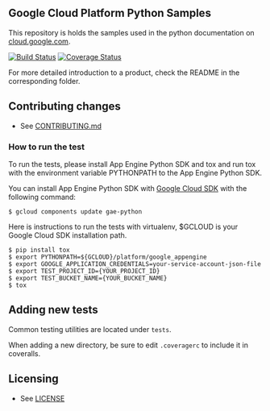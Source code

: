 ## Google Cloud Platform Python Samples

This repository is holds the samples used in the python documentation on [cloud.google.com](cloud.google.com).

[![Build Status](https://travis-ci.org/GoogleCloudPlatform/python-docs-samples.svg)](https://travis-ci.org/GoogleCloudPlatform/python-docs-samples)
[![Coverage Status](https://coveralls.io/repos/GoogleCloudPlatform/python-docs-samples/badge.svg)](https://coveralls.io/r/GoogleCloudPlatform/python-docs-samples)

For more detailed introduction to a product, check the README in the corresponding folder. 

## Contributing changes

* See [CONTRIBUTING.md](CONTRIBUTING.md)

### How to run the test

To run the tests, please install App Engine Python SDK and tox and run
tox with the environment variable PYTHONPATH to the App Engine Python
SDK.

You can install App Engine Python SDK with
[Google Cloud SDK](https://cloud.google.com/sdk/) with the following
command:

    $ gcloud components update gae-python

Here is instructions to run the tests with virtualenv, $GCLOUD is your
Google Cloud SDK installation path.

    $ pip install tox
    $ export PYTHONPATH=${GCLOUD}/platform/google_appengine
    $ export GOOGLE_APPLICATION_CREDENTIALS=your-service-account-json-file
    $ export TEST_PROJECT_ID={YOUR_PROJECT_ID}
    $ export TEST_BUCKET_NAME={YOUR_BUCKET_NAME}
    $ tox

## Adding new tests

Common testing utilities are located under ``tests``.

When adding a new directory, be sure to edit ``.coveragerc`` to include it in coveralls.

## Licensing

* See [LICENSE](LICENSE)
